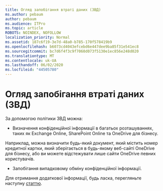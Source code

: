 ```yaml
---
title: Огляд запобігання втраті даних (ЗВД)
ms.author: pebaum
author: pebaum
ms.audience: ITPro
ms.topic: article
ROBOTS: NOINDEX, NOFOLLOW
localization_priority: Normal
ms.assetid: 187c6f19-3e7d-48a0-b785-170f578419b9
ms.openlocfilehash: b6073cd4043efcebd6e447dee9ba85f31e541ec8
ms.sourcegitcommit: bc7d6f4f3c9f7060d073f5130e1ec856e248d020
ms.translationtype: MT
ms.contentlocale: uk-UA
ms.lasthandoff: 06/02/2020
ms.locfileid: "44505780"
---
```

# <a name="data-loss-prevention-dlp-overview"></a>Огляд запобігання втраті даних (ЗВД)

За допомогою політики ЗВД можна:

- Визначення конфіденційної інформації в багатьох розташуваннях, таких як Exchange Online, SharePoint Online та OneDrive для бізнесу.


Наприклад, можна визначити будь-який документ, який містить номер кредитної картки, який зберігається в будь-якому веб-сайті OneDrive для бізнесу, або ви можете відстежувати лише сайти OneDrive певних користувачів.

- Запобігання випадковому обміну конфіденційної інформації.


Для отримання додаткової інформації, будь ласка, перегляньте наступну [статтю](https://docs.microsoft.com/microsoft-365/compliance/data-loss-prevention-policies).

